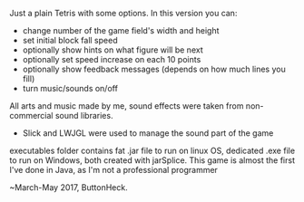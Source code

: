 Just a plain Tetris with some options.
In this version you can:
- change number of the game field's width and height
- set initial block fall speed
- optionally show hints on what figure will be next
- optionally set speed increase on each 10 points
- optionally show feedback messages (depends on how much lines you fill)
- turn music/sounds on/off

All arts and music made by me, sound effects were taken from non-commercial sound libraries.
- Slick and LWJGL were used to manage the sound part of the game

executables folder contains fat .jar file to run on linux OS, dedicated .exe file to run on Windows,
both created with jarSplice.
This game is almost the first I've done in Java, as I'm not a professional programmer

~March-May 2017, ButtonHeck. 
